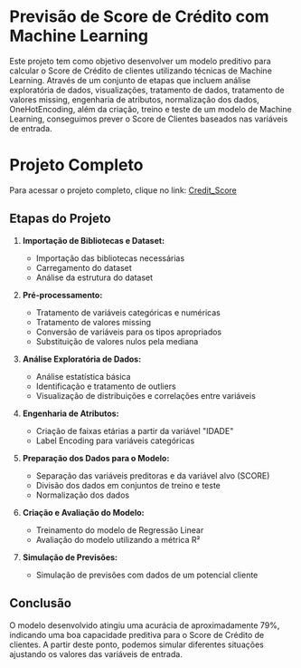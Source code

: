 # Previsão de Score de Crédito com Machine Learning

Este projeto tem como objetivo desenvolver um modelo preditivo para calcular o Score de Crédito de clientes utilizando técnicas de Machine Learning. 
Através de um conjunto de etapas que incluem análise exploratória de dados, visualizações, tratamento de dados, tratamento de valores missing, engenharia de atributos, normalização dos dados, OneHotEncoding, além da criação, treino e teste de um modelo de Machine Learning, conseguimos prever o Score de Clientes baseados nas variáveis de entrada.

# Projeto Completo

Para acessar o projeto completo, clique no link:
[Credit_Score](https://github.com/gaiecks/Credit-Score-Prediction-Using-ML/blob/main/Credit_Score.ipynb)


## Etapas do Projeto

1. **Importação de Bibliotecas e Dataset:**
   - Importação das bibliotecas necessárias
   - Carregamento do dataset
   - Análise da estrutura do dataset

2. **Pré-processamento:**
   - Tratamento de variáveis categóricas e numéricas
   - Tratamento de valores missing
   - Conversão de variáveis para os tipos apropriados
   - Substituição de valores nulos pela mediana
     
3. **Análise Exploratória de Dados:**
   - Análise estatística básica
   - Identificação e tratamento de outliers
   - Visualização de distribuições e correlações entre variáveis

4. **Engenharia de Atributos:**
   - Criação de faixas etárias a partir da variável "IDADE"
   - Label Encoding para variáveis categóricas


5. **Preparação dos Dados para o Modelo:**
   - Separação das variáveis preditoras e da variável alvo (SCORE)
   - Divisão dos dados em conjuntos de treino e teste
   - Normalização dos dados

6. **Criação e Avaliação do Modelo:**
   - Treinamento do modelo de Regressão Linear
   - Avaliação do modelo utilizando a métrica R²

7. **Simulação de Previsões:**
   - Simulação de previsões com dados de um potencial cliente


## Conclusão

O modelo desenvolvido atingiu uma acurácia de aproximadamente 79%, indicando uma boa capacidade preditiva para o Score de Crédito de clientes. A partir deste ponto, podemos simular diferentes situações ajustando os valores das variáveis de entrada.
